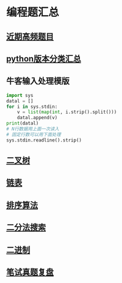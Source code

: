 # 编程题汇总

## [近期高频题目](https://github.com/afatcoder/LeetcodeTop)

## [python版本分类汇总](https://github.com/dashidhy/algorithm-pattern-python)

## 牛客输入处理模版

```Python
import sys
datal = []
for i in sys.stdin:
    v = list(map(int, i.strip().split()))
    datal.append(v)
print(datal)
# N行数据用上面一次读入
# 固定行数可以用下面处理
sys.stdin.readline().strip()
```

## [二叉树](https://github.com/lionel-sun/Interview_Resources/blob/master/algorithm/binary_tree.md)

## [链表](https://github.com/lionel-sun/Interview_Resources/blob/master/algorithm/linked_list.md)

## [排序算法](https://github.com/lionel-sun/Interview_Resources/blob/master/algorithm/sort.md)

## [二分法搜索](https://github.com/lionel-sun/Interview_Resources/blob/master/algorithm/binary_search.md)

## [二进制](https://github.com/lionel-sun/Interview_Resources/blob/master/algorithm/binary_op.md)

## [笔试真题复盘](https://github.com/lionel-sun/Interview_Resources/blob/master/algorithm/OJcollection.md)
